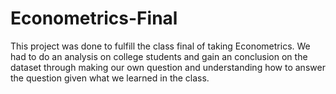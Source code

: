 # Econometrics-Final

This project was done to fulfill the class final of taking Econometrics. We had to do an analysis on college students and gain an conclusion on the dataset through making our own question and understanding how to answer the question given what we learned in the class.
